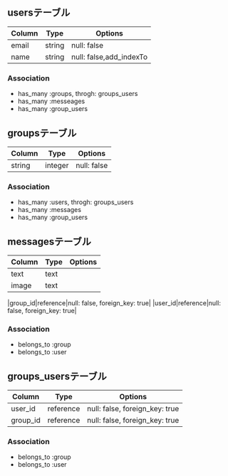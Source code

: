 ## usersテーブル
|Column|Type|Options|
|------|----|-------|
|email|string|null: false|
|name|string|null: false,add_indexTo|
### Association
- has_many :groups, throgh: groups_users
- has_many :messeages
- has_many :group_users

## groupsテーブル
|Column|Type|Options|
|------|----|-------|
|string|integer|null: false| 

### Association
- has_many :users, throgh: groups_users
- has_many :messages
- has_many :group_users

## messagesテーブル
|Column|Type|Options|
|------|----|-------|
|text|text|
|image|text|

|group_id|reference|null: false, foreign_key: true|
|user_id|reference|null: false, foreign_key: true|
### Association
- belongs_to :group
- belongs_to :user

## groups_usersテーブル
|Column|Type|Options|
|------|----|-------|
|user_id|reference|null: false, foreign_key: true|
|group_id|reference|null: false, foreign_key: true|
### Association
- belongs_to :group
- belongs_to :user